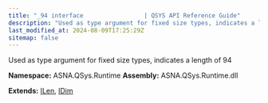 ```yaml
---
title: "_94 interface                 | QSYS API Reference Guide"
description: "Used as type argument for fixed size types, indicates a length of 94  "
last_modified_at: 2024-08-09T17:25:29Z
sitemap: false
---
```


Used as type argument for fixed size types, indicates a length of 94 

**Namespace:** ASNA.QSys.Runtime
**Assembly:** ASNA.QSys.Runtime.dll

**Extends:** [ILen](/reference/runtime/qsys-runtime/i-len.html), [IDim](/reference/runtime/qsys-runtime/i-dim.html)
<br>
<br>
